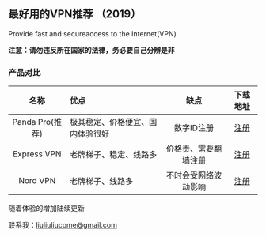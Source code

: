 






## 最好用的VPN推荐 （2019）


Provide fast and secureaccess to the Internet(VPN)

**注意：请勿违反所在国家的法律，务必要自己分辨是非**


### 产品对比

|名称|优点|缺点|下载地址|
|:----:|:----|:----:|:----:|
|Panda Pro(推荐)|极其稳定、价格便宜、国内体验很好|数字ID注册|[注册](https://www.superpanda.pw/purchase?status=register&invitationCode=5LpaDHHTnkD7EoVejPaQCg%3D%3D)|
|Express VPN|老牌梯子、稳定、线路多|价格贵、需要翻墙注册|[注册](https://expressvpn.com)|
|Nord VPN|老牌梯子、线路多|不时会受网络波动影响|[注册](https://nordvpn.com)|
随着体验的增加陆续更新

联系我：liuliuliucome@gmail.com
